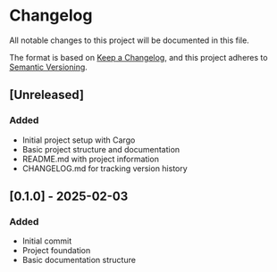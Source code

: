 # Changelog
All notable changes to this project will be documented in this file.

The format is based on [Keep a Changelog](https://keepachangelog.com/en/1.0.0/),
and this project adheres to [Semantic Versioning](https://semver.org/spec/v2.0.0.html).

## [Unreleased]

### Added
- Initial project setup with Cargo
- Basic project structure and documentation
- README.md with project information
- CHANGELOG.md for tracking version history

## [0.1.0] - 2025-02-03

### Added
- Initial commit
- Project foundation
- Basic documentation structure
